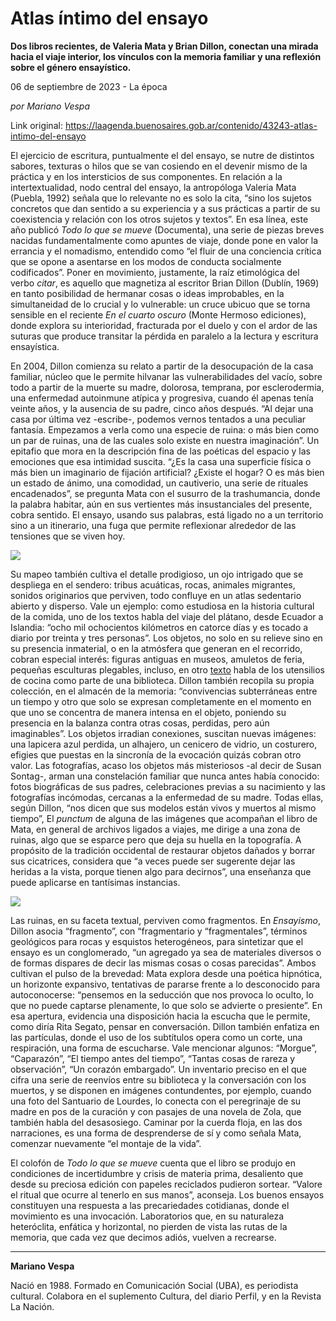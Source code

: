 # Atlas íntimo del ensayo

**Dos libros recientes, de Valeria Mata y Brian Dillon, conectan una mirada hacia el viaje interior, los vínculos con la memoria familiar y una reflexión sobre el género ensayístico.**

06 de septiembre de 2023 - La época

_por Mariano Vespa_

Link original: https://laagenda.buenosaires.gob.ar/contenido/43243-atlas-intimo-del-ensayo



El ejercicio de escritura, puntualmente el del ensayo, se nutre de distintos sabores, texturas o hilos que se van cosiendo en el devenir mismo de la práctica y en los intersticios de sus componentes. En relación a la intertextualidad, nodo central del ensayo, la antropóloga Valeria Mata (Puebla, 1992) señala que lo relevante no es solo la cita, “sino los sujetos concretos que dan sentido a su experiencia y a sus prácticas a partir de su coexistencia y relación con los otros sujetos y textos”. En esa línea, este año publicó *Todo lo que se mueve* (Documenta), una serie de piezas breves nacidas fundamentalmente como apuntes de viaje, donde pone en valor la errancia y el nomadismo, entendido como “el fluir de una conciencia crítica que se opone a asentarse en los modos de conducta socialmente codificados”. Poner en movimiento, justamente, la raíz etimológica del verbo *citar*, es aquello que magnetiza al escritor Brian Dillon (Dublín, 1969) en tanto posibilidad de hermanar cosas o ideas improbables, en la simultaneidad de lo crucial y lo vulnerable: un cruce ubicuo que se torna sensible en el reciente *En el cuarto oscuro* (Monte Hermoso ediciones), donde explora su interioridad, fracturada por el duelo y con el ardor de las suturas que produce transitar la pérdida en paralelo a la lectura y escritura ensayística.




En 2004, Dillon comienza su relato a partir de la desocupación de la casa familiar, núcleo que le permite hilvanar las vulnerabilidades del vacío, sobre todo a partir de la muerte su madre, dolorosa, temprana, por esclerodermia, una enfermedad autoinmune atípica y progresiva, cuando él apenas tenía veinte años, y la ausencia de su padre, cinco años después. “Al dejar una casa por última vez -escribe-, podemos vernos tentados a una peculiar fantasía. Empezamos a verla como una especie de ruina: o más bien como un par de ruinas, una de las cuales solo existe en nuestra imaginación”. Un epitafio que mora en la descripción fina de las poéticas del espacio y las emociones que esa intimidad suscita. “¿Es la casa una superficie física o más bien un imaginario de fijación artificial? ¿Existe el hogar? O es más bien un estado de ánimo, una comodidad, un cautiverio, una serie de rituales encadenados”, se pregunta Mata con el susurro de la trashumancia, donde la palabra habitar, aún en sus vertientes más insustanciales del presente, cobra sentido. El ensayo, usando sus palabras, está ligado no a un territorio sino a un itinerario, una fuga que permite reflexionar alrededor de las tensiones que se viven hoy.




![](https://cdn.feater.me/files/images/2641736/7f904845-55a3-4106-9d65-41f6eceb8401.png)




Su mapeo también cultiva el detalle prodigioso, un ojo intrigado que se despliega en el sendero: tribus acuáticas, rocas, animales migrantes, sonidos originarios que perviven, todo confluye en un atlas sedentario abierto y disperso. Vale un ejemplo: como estudiosa en la historia cultural de la comida, uno de los textos habla del viaje del plátano, desde Ecuador a Islandia: “ocho mil ochocientos kilómetros en catorce días y es tocado a diario por treinta y tres personas”. Los objetos, no solo en su relieve sino en su presencia inmaterial, o en la atmósfera que generan en el recorrido, cobran especial interés: figuras antiguas en museos, amuletos de feria, pequeñas esculturas plegables, incluso, en otro [texto](https://issuu.com/maspormasimpreso/docs/22-febrero-2023-issuu/s/19569897) habla de los utensilios de cocina como parte de una biblioteca. Dillon también recopila su propia colección, en el almacén de la memoria: “convivencias subterráneas entre un tiempo y otro que solo se expresan completamente en el momento en que uno se concentra de manera intensa en el objeto, poniendo su presencia en la balanza contra otras cosas, perdidas, pero aún imaginables”. Los objetos irradian conexiones, suscitan nuevas imágenes: una lapicera azul perdida, un alhajero, un cenicero de vidrio, un costurero, efigies que puestas en la sincronía de la evocación quizás cobran otro valor. Las fotografías, acaso los objetos más misteriosos -al decir de Susan Sontag-, arman una constelación familiar que nunca antes había conocido: fotos biográficas de sus padres, celebraciones previas a su nacimiento y las fotografías incómodas, cercanas a la enfermedad de su madre. Todas ellas, según Dillon, “nos dicen que sus modelos están vivos y muertos al mismo tiempo”, El *punctum* de alguna de las imágenes que acompañan el libro de Mata, en general de archivos ligados a viajes, me dirige a una zona de ruinas, algo que se esparce pero que deja su huella en la topografía. A propósito de la tradición occidental de restaurar objetos dañados y borrar sus cicatrices, considera que “a veces puede ser sugerente dejar las heridas a la vista, porque tienen algo para decirnos”, una enseñanza que puede aplicarse en tantísimas instancias.




![](https://cdn.feater.me/files/images/2641740/33c03a84-79b2-4c71-ad67-bf18a33fa11e.jpeg)




Las ruinas, en su faceta textual, perviven como fragmentos. En *Ensayismo*, Dillon asocia “fragmento”, con “fragmentario y “fragmentales”, términos geológicos para rocas y esquistos heterogéneos, para sintetizar que el ensayo es un conglomerado, “un agregado ya sea de materiales diversos o de formas dispares de decir las mismas cosas o cosas parecidas”. Ambos cultivan el pulso de la brevedad: Mata explora desde una poética hipnótica, un horizonte expansivo, tentativas de pararse frente a lo desconocido para autoconocerse: “pensemos en la seducción que nos provoca lo oculto, lo que no puede captarse plenamente, lo que solo se advierte o presiente”. En esa apertura, evidencia una disposición hacia la escucha que le permite, como diría Rita Segato, pensar en conversación. Dillon también enfatiza en las partículas, donde el uso de los subtítulos opera como un corte, una respiración, una forma de escucharse. Vale mencionar algunos: “Morgue”, “Caparazón”, “El tiempo antes del tiempo”, “Tantas cosas de rareza y observación”, “Un corazón embargado”. Un inventario preciso en el que cifra una serie de reenvíos entre su biblioteca y la conversación con los muertos, y se disponen en imágenes contundentes, por ejemplo, cuando una foto del Santuario de Lourdes, lo conecta con el peregrinaje de su madre en pos de la curación y con pasajes de una novela de Zola, que también habla del desasosiego. Caminar por la cuerda floja, en las dos narraciones, es una forma de desprenderse de sí y como señala Mata, comenzar nuevamente “el montaje de la vida”.




El colofón de *Todo lo que se mueve* cuenta que el libro se produjo en condiciones de incertidumbre y crisis de materia prima, desaliento que desde su preciosa edición con papeles reciclados pudieron sortear. “Valore el ritual que ocurre al tenerlo en sus manos”, aconseja. Los buenos ensayos constituyen una respuesta a las precariedades cotidianas, donde el movimiento es una invocación. Laboratorios que, en su naturaleza heteróclita, enfática y horizontal, no pierden de vista las rutas de la memoria, que cada vez que decimos adiós, vuelven a recrearse.




---




**Mariano Vespa**




Nació en 1988. Formado en Comunicación Social (UBA), es periodista cultural. Colabora en el suplemento Cultura, del diario Perfil, y en la Revista La Nación.



